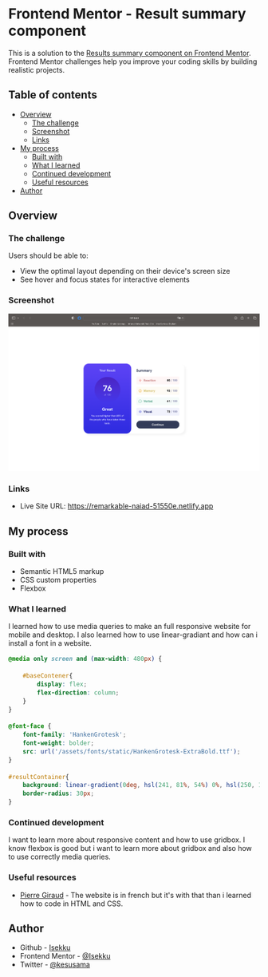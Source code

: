 # Frontend Mentor - Result summary component

This is a solution to the [Results summary component on Frontend Mentor](https://www.frontendmentor.io/challenges/results-summary-component-CE_K6s0maV). Frontend Mentor challenges help you improve your coding skills by building realistic projects. 

## Table of contents

- [Overview](#overview)
  - [The challenge](#the-challenge)
  - [Screenshot](#screenshot)
  - [Links](#links)
- [My process](#my-process)
  - [Built with](#built-with)
  - [What I learned](#what-i-learned)
  - [Continued development](#continued-development)
  - [Useful resources](#useful-resources)
- [Author](#author)

## Overview

### The challenge

Users should be able to:

- View the optimal layout depending on their device's screen size
- See hover and focus states for interactive elements

### Screenshot

![](./assets/images/screenshot.png)

### Links

- Live Site URL: https://remarkable-naiad-51550e.netlify.app

## My process

### Built with

- Semantic HTML5 markup
- CSS custom properties
- Flexbox

### What I learned

I learned how to use media queries to make an full responsive website for mobile and desktop.
I also learned how to use linear-gradiant and how can i install a font in a website.

```css
@media only screen and (max-width: 480px) {

    #baseContener{
        display: flex;
        flex-direction: column;
    }
}

@font-face {
    font-family: 'HankenGrotesk';
    font-weight: bolder;
    src: url('/assets/fonts/static/HankenGrotesk-ExtraBold.ttf');
}

#resultContainer{
    background: linear-gradient(0deg, hsl(241, 81%, 54%) 0%, hsl(250, 100%, 63%) 100%);
    border-radius: 30px;
}
```

### Continued development

I want to learn more about responsive content and how to use gridbox. I know flexbox is good but i want to learn more about gridbox and also how to use correctly media queries.

### Useful resources

- [Pierre Giraud](https://www.pierre-giraud.com/html-css-apprendre-coder-cours/) - The website is in french but it's with that than i learned how to code in HTML and CSS.

## Author

- Github - [Isekku](https://github.com/Isekku)
- Frontend Mentor - [@Isekku](https://www.frontendmentor.io/profile/Isekku)
- Twitter - [@kesusama](https://www.twitter.com/kesusama)

